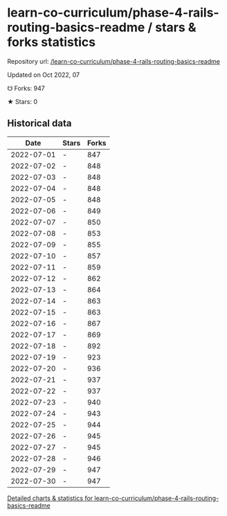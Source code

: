 # learn-co-curriculum/phase-4-rails-routing-basics-readme / stars & forks statistics

Repository url: [/learn-co-curriculum/phase-4-rails-routing-basics-readme](https://github.com/learn-co-curriculum/phase-4-rails-routing-basics-readme)

Updated on Oct 2022, 07

☋ Forks: 947

★ Stars: 0

## Historical data
| Date | Stars | Forks |
|------|-------|-------|
| 2022-07-01 | - | 847 | 
| 2022-07-02 | - | 848 | 
| 2022-07-03 | - | 848 | 
| 2022-07-04 | - | 848 | 
| 2022-07-05 | - | 848 | 
| 2022-07-06 | - | 849 | 
| 2022-07-07 | - | 850 | 
| 2022-07-08 | - | 853 | 
| 2022-07-09 | - | 855 | 
| 2022-07-10 | - | 857 | 
| 2022-07-11 | - | 859 | 
| 2022-07-12 | - | 862 | 
| 2022-07-13 | - | 864 | 
| 2022-07-14 | - | 863 | 
| 2022-07-15 | - | 863 | 
| 2022-07-16 | - | 867 | 
| 2022-07-17 | - | 869 | 
| 2022-07-18 | - | 892 | 
| 2022-07-19 | - | 923 | 
| 2022-07-20 | - | 936 | 
| 2022-07-21 | - | 937 | 
| 2022-07-22 | - | 937 | 
| 2022-07-23 | - | 940 | 
| 2022-07-24 | - | 943 | 
| 2022-07-25 | - | 944 | 
| 2022-07-26 | - | 945 | 
| 2022-07-27 | - | 945 | 
| 2022-07-28 | - | 946 | 
| 2022-07-29 | - | 947 | 
| 2022-07-30 | - | 947 | 


[Detailed charts & statistics for learn-co-curriculum/phase-4-rails-routing-basics-readme](https://reviewgithub.com/rep/learn-co-curriculum/phase-4-rails-routing-basics-readme)

